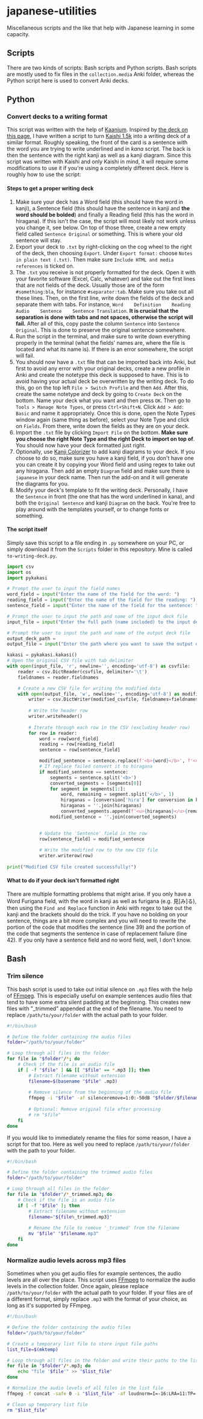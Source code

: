 # japanese-utilities
Miscellaneous scripts and the like that help with Japanese learning in some capacity.

## Scripts

There are two kinds of scripts: Bash scripts and Python scripts. Bash scripts are mostly used to fix files in the `collection.media` Anki folder, whereas the Python script here is used to convert Anki decks.

## Python

### Convert decks to a writing format

This script was written with the help of [Kaanium](https://github.com/kaanium). Inspired by [the deck on this page](https://animecards.site/writingjapanese/), I have written a script to turn [Kaishi 1.5k](https://github.com/donkuri/Kaishi/) into a writing deck of a similar format. Roughly speaking, the front of the card is a sentence with the word you are trying to write underlined and in _kana_ script. The back is then the sentence with the right kanji as well as a kanji diagram. Since this script was written with Kaishi and only Kaishi in mind, it will require some modifications to use it if you're using a completely different deck. Here is roughly how to use the script:

#### Steps to get a proper writing deck

1. Make sure your deck has a Word field (this should have the word in kanji), a Sentence field (this should have the sentence in kanji and **the word should be bolded**) and finally a Reading field (this has the word in hiragana). If this isn't the case, the script will most likely not work unless you change it, see below. On top of those three, create a new empty field called `Sentence Original` or something. This is where your old sentence will stay.
2. Export your deck to `.txt` by right-clicking on the cog wheel to the right of the deck, then choosing `Export`. Under `Export format:` choose `Notes in plain text (.txt)`. Then make sure `Include HTML and media references` is ticked on.
3. The `.txt` you receive is not properly formatted for the deck. Open it with your favorite software (Excel, Calc, whatever) and take out the first lines that are not fields of the deck. Usually those are of the form `#something:bla`, for instance `#separator:tab`. Make sure you take out all these lines. Then, on the first line, write down the fields of the deck and separate them with tabs. For instance, `Word    Definition    Reading    Audio    Sentence    Sentence Translation`. **It is crucial that the separation is done with tabs and not spaces, otherwise the script will fail.** After all of this, copy paste the column `Sentence` into `Sentence Original`. This is done to preserve the original sentence somewhere.
4. Run the script in the terminal, and make sure to write down everything properly in the terminal (what the fields' names are, where the file is located and what its name is). If there is an error somewhere, the script will fail.
5. You should now have a `.txt` file that can be imported back into Anki, but first to avoid any error with your original decks, create a new profile in Anki and create the notetype this deck is supposed to have. This is to avoid having your actual deck be overwritten by the writing deck. To do this, go on the top left `File > Switch Profile` and then `Add`. After this, create the same notetype and deck by going to `Create Deck` on the bottom. Name your deck what you want and then press `OK`. Then go to `Tools > Manage Note Types`, or press `Ctrl+Shift+N`. Click `Add > Add: Basic` and name it appropriately. Once this is done, open the Note Types window again (same thing as before), select your Note Type and click on `Fields`. From there, write down the fields as they are on your deck.
6. Import the `.txt` file by clicking `Import File` on the bottom. **Make sure you choose the right Note Type and the right Deck to import on top of**. You should now have your deck formatted just right.
7. Optionally, use [Kanji Colorizer](https://github.com/cayennes/kanji-colorize/) to add kanji diagrams to your deck. If you choose to do so, make sure you have a kanji field, if you don't have one you can create it by copying your Word field and using regex to take out any hiragana. Then add an empty `Diagram` field and make sure there is `japanese` in your deck name. Then run the add-on and it will generate the diagrams for you.
8. Modify your deck's template to fit the writing deck. Personally, I have the `Sentence` in front (the one that has the word underlined in kana), and both the `Original Sentence` and kanji `Diagram` on the back. You're free to play around with the templates yourself, or to change fonts or something.

#### The script itself

Simply save this script to a file ending in `.py` somewhere on your PC, or simply download it from the `Scripts` folder in this repository. Mine is called `to-writing-deck.py`.

```Python
import csv
import os
import pykakasi

# Prompt the user to input the field names
word_field = input("Enter the name of the field for the word: ")
reading_field = input("Enter the name of the field for the reading: ")
sentence_field = input("Enter the name of the field for the sentence: ")

# Prompt the user to input the path and name of the input deck file
input_file = input("Enter the full path (name included) to the input deck file: ")

# Prompt the user to input the path and name of the output deck file
output_deck_path = 
output_file = input("Enter the path where you want to save the output deck file (name included): ")

kakasi = pykakasi.kakasi()
# Open the original CSV file with tab delimiter
with open(input_file, 'r', newline='', encoding='utf-8') as csvfile:
    reader = csv.DictReader(csvfile, delimiter='\t')
    fieldnames = reader.fieldnames

    # Create a new CSV file for writing the modified data
    with open(output_file, 'w', newline='', encoding='utf-8') as modified_csvfile:
        writer = csv.DictWriter(modified_csvfile, fieldnames=fieldnames, delimiter='\t')
        
        # Write the header row
        writer.writeheader()
        
        # Iterate through each row in the CSV (excluding header row)
        for row in reader:
            word = row[word_field]
            reading = row[reading_field]
            sentence = row[sentence_field]

            modified_sentence = sentence.replace(f'<b>{word}</b>', f'<u>{reading}</u>')
            # If replace failed convert it to hiragana
            if modified_sentence == sentence:
                segments = sentence.split('<b>')
                converted_segments = [segments[0]]
                for segment in segments[1:]:
                    word, remaining = segment.split('</b>', 1)
                    hiraganas = [conversion['hira'] for conversion in kakasi.convert(word)]
                    hiraganas = ''.join(hiraganas)
                    converted_segments.append(f'<u>{hiraganas}</u>{remaining}')
                modified_sentence = ''.join(converted_segments)

            
            # Update the 'Sentence' field in the row
            row[sentence_field] = modified_sentence
            
            # Write the modified row to the new CSV file
            writer.writerow(row)
            
print("Modified CSV file created successfully!")
```

#### What to do if your deck isn't formatted right

There are multiple formatting problems that might arise. If you only have a Word Furigana field, with the word in kanji as well as furigana (e.g. 見[み]る), then using the `Find and Replace` function in Anki with regex to take out the kanji and the brackets should do the trick. If you have no bolding on your sentence, things are a bit more complex and you will need to rewrite the portion of the code that modifies the sentence (line 39) and the portion of the code that segments the sentence in case of replacement failure (line 42). If you only have a sentence field and no word field, well, I don't know.

## Bash

### Trim silence

This bash script is used to take out initial silence on `.mp3` files with the help of [FFmpeg](https://ffmpeg.org/). This is especially useful on example sentences audio files that tend to have some extra silent padding at the beginning. This creates new files with "_trimmed" appended at the end of the filename. You need to replace `/path/to/your/folder` with the actual path to your folder.

```bash
#!/bin/bash

# Define the folder containing the audio files
folder="/path/to/your/folder"

# Loop through all files in the folder
for file in "$folder"/*; do
    # Check if the file is an audio file
    if [ -f "$file" ] && [[ "$file" == *.mp3 ]]; then
        # Extract filename without extension
        filename=$(basename "$file" .mp3)
        
        # Remove silence from the beginning of the audio file
        ffmpeg -i "$file" -af silenceremove=1:0:-50dB "$folder/$filename"_trimmed.mp3
        
        # Optional: Remove original file after processing
        # rm "$file"
    fi
done
```
If you would like to immediately rename the files for some reason, I have a script for that too. Here as well you need to replace `/path/to/your/folder` with the path to your folder.

```bash
#!/bin/bash

# Define the folder containing the trimmed audio files
folder="/path/to/your/folder"

# Loop through all files in the folder
for file in "$folder"/*_trimmed.mp3; do
    # Check if the file is an audio file
    if [ -f "$file" ]; then
        # Extract filename without extension
        filename="${file%_trimmed.mp3}"
        
        # Rename the file to remove '_trimmed' from the filename
        mv "$file" "$filename.mp3"
    fi
done
```

### Normalize audio levels across mp3 files

Sometimes when you get audio files for example sentences, the audio levels are all over the place. This script uses [FFmpeg](https://ffmpeg.org/) to normalize the audio levels in the collection folder. Once again, please replace `/path/to/your/folder` with the actual path to your folder. If your files are of a different format, simply replace `.mp3` with the format of your choice, as long as it's supported by FFmpeg.

```bash
#!/bin/bash

# Define the folder containing the audio files
folder="/path/to/your/folder"

# Create a temporary list file to store input file paths
list_file=$(mktemp)

# Loop through all files in the folder and write their paths to the list file
for file in "$folder"/*.mp3; do
    echo "file '$file'" >> "$list_file"
done

# Normalize the audio levels of all files in the list file
ffmpeg -f concat -safe 0 -i "$list_file" -af loudnorm=I=-16:LRA=11:TP=-1.5:print_format=summary -f null -

# Clean up temporary list file
rm "$list_file"
```
